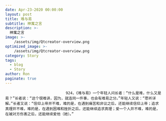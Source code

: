 ```yaml
---
date: Apr-23-2020 00:00:00
layout: post
title: 难与易
subtitle: 神寓之言
description: >-
  神寓之言
image: >-
    /assets/img/Qtcreator-overview.png
optimized_image: >-
    /assets/img/Qtcreator-overview.png
category: Story
tags:
  - blog
  - Story
author: Ron
paginate: true
---
```


							　　924，《难与易》一个年轻人问长者：“什么是难，什么又是易？”长者说：“这个很难讲，因为，就连同一件事，也会有难易之分。”年轻人又说：“愿听详解。”长者又说：“信仰上帝并不难，难的是，在遇到痛苦和非议之后，还能继续信仰上帝；追求真理并不难，难的是，在遇到困难和挫折之后，还能继续追求真理；爱一个人并不难，难的是，在被对方伤害之后，还能继续爱他（她）。”
							
							
						